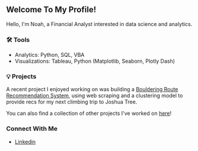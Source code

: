 ## Welcome To My Profile!

Hello, I'm Noah, a Financial Analyst interested in data science and analytics.

### 🛠 Tools
- Analytics: Python, SQL, VBA
- Visualizations: Tableau, Python (Matplotlib, Seaborn, Plotly Dash)

### 💡 Projects
A recent project I enjoyed working on was building a [Bouldering Route Recommendation System](https://github.com/noahkims/Bouldering-Recommendation-System), using web scraping and a clustering model to provide recs for my next climbing trip to Joshua Tree.

You can also find a collection of other projects I've worked on [here](https://github.com/noahkims/Portfolio-Guide)!

### Connect With Me
- [Linkedin](https://www.linkedin.com/in/noahskim/)


<!--
**noahkims/noahkims** is a ✨ _special_ ✨ repository because its `README.md` (this file) appears on your GitHub profile.

Here are some ideas to get you started:

- 🔭 I’m currently working on ...
- 🌱 I’m currently learning ...
- 👯 I’m looking to collaborate on ...
- 🤔 I’m looking for help with ...
- 💬 Ask me about ...
- 📫 How to reach me: ...
- 😄 Pronouns: ...
- ⚡ Fun fact: ...
-->
